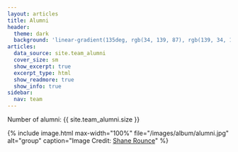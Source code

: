 ```yaml
---
layout: articles
title: Alumni
header:
  theme: dark
  background: 'linear-gradient(135deg, rgb(34, 139, 87), rgb(139, 34, 139))'
articles:
  data_source: site.team_alumni
  cover_size: sm
  show_excerpt: true
  excerpt_type: html
  show_readmore: true
  show_info: true
sidebar:
  nav: team   
---
```


Number of alumni: {{ site.team_alumni.size }}

{% include image.html
max-width="100%" file="/images/album/alumni.jpg" alt="group"
caption="Image Credit: [Shane Rounce](https://unsplash.com/@shanerounce)" %}